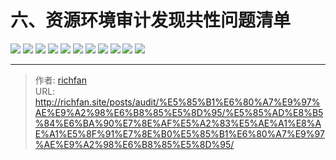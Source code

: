 # 六、资源环境审计发现共性问题清单

![](https://img.richfan.site/audit/审计发现共性问题清单/六、资源环境审计发现共性问题清单/资源环境审计发现共性问题清单_页面_057.webp)
![](https://img.richfan.site/audit/审计发现共性问题清单/六、资源环境审计发现共性问题清单/资源环境审计发现共性问题清单_页面_058.webp)
![](https://img.richfan.site/audit/审计发现共性问题清单/六、资源环境审计发现共性问题清单/资源环境审计发现共性问题清单_页面_059.webp)
![](https://img.richfan.site/audit/审计发现共性问题清单/六、资源环境审计发现共性问题清单/资源环境审计发现共性问题清单_页面_060.webp)
![](https://img.richfan.site/audit/审计发现共性问题清单/六、资源环境审计发现共性问题清单/资源环境审计发现共性问题清单_页面_061.webp)
![](https://img.richfan.site/audit/审计发现共性问题清单/六、资源环境审计发现共性问题清单/资源环境审计发现共性问题清单_页面_062.webp)
![](https://img.richfan.site/audit/审计发现共性问题清单/六、资源环境审计发现共性问题清单/资源环境审计发现共性问题清单_页面_063.webp)
![](https://img.richfan.site/audit/审计发现共性问题清单/六、资源环境审计发现共性问题清单/资源环境审计发现共性问题清单_页面_064.webp)
![](https://img.richfan.site/audit/审计发现共性问题清单/六、资源环境审计发现共性问题清单/资源环境审计发现共性问题清单_页面_065.webp)
![](https://img.richfan.site/audit/审计发现共性问题清单/六、资源环境审计发现共性问题清单/资源环境审计发现共性问题清单_页面_066.webp)
![](https://img.richfan.site/audit/审计发现共性问题清单/六、资源环境审计发现共性问题清单/资源环境审计发现共性问题清单_页面_067.webp)



---

> 作者: [richfan](https://richfan.site/)  
> URL: http://richfan.site/posts/audit/%E5%85%B1%E6%80%A7%E9%97%AE%E9%A2%98%E6%B8%85%E5%8D%95/%E5%85%AD%E8%B5%84%E6%BA%90%E7%8E%AF%E5%A2%83%E5%AE%A1%E8%AE%A1%E5%8F%91%E7%8E%B0%E5%85%B1%E6%80%A7%E9%97%AE%E9%A2%98%E6%B8%85%E5%8D%95/  

